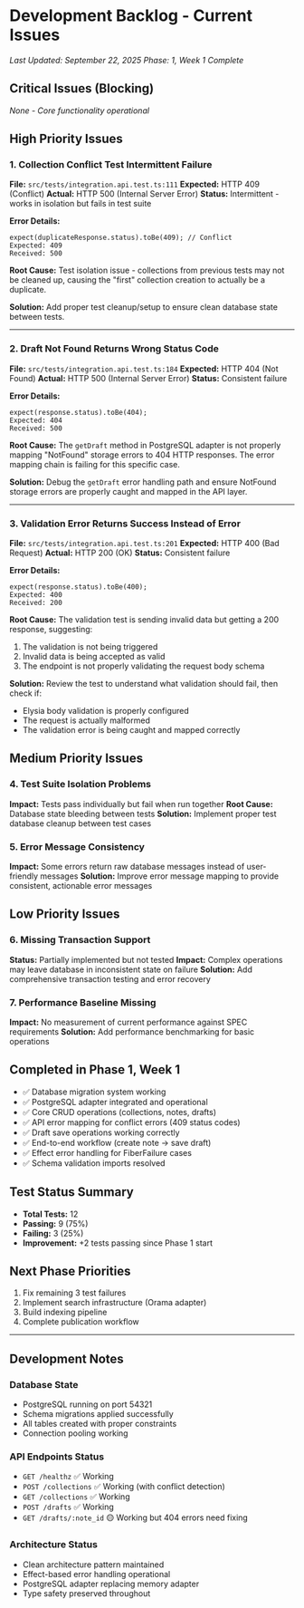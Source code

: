 # Development Backlog - Current Issues

_Last Updated: September 22, 2025_
_Phase: 1, Week 1 Complete_

## Critical Issues (Blocking)

_None - Core functionality operational_

## High Priority Issues

### 1. Collection Conflict Test Intermittent Failure

**File:** `src/tests/integration.api.test.ts:111`
**Expected:** HTTP 409 (Conflict)
**Actual:** HTTP 500 (Internal Server Error)
**Status:** Intermittent - works in isolation but fails in test suite

**Error Details:**

```
expect(duplicateResponse.status).toBe(409); // Conflict
Expected: 409
Received: 500
```

**Root Cause:** Test isolation issue - collections from previous tests may not be cleaned up, causing the "first" collection creation to actually be a duplicate.

**Solution:** Add proper test cleanup/setup to ensure clean database state between tests.

---

### 2. Draft Not Found Returns Wrong Status Code

**File:** `src/tests/integration.api.test.ts:184`
**Expected:** HTTP 404 (Not Found)
**Actual:** HTTP 500 (Internal Server Error)
**Status:** Consistent failure

**Error Details:**

```
expect(response.status).toBe(404);
Expected: 404
Received: 500
```

**Root Cause:** The `getDraft` method in PostgreSQL adapter is not properly mapping "NotFound" storage errors to 404 HTTP responses. The error mapping chain is failing for this specific case.

**Solution:** Debug the `getDraft` error handling path and ensure NotFound storage errors are properly caught and mapped in the API layer.

---

### 3. Validation Error Returns Success Instead of Error

**File:** `src/tests/integration.api.test.ts:201`
**Expected:** HTTP 400 (Bad Request)
**Actual:** HTTP 200 (OK)
**Status:** Consistent failure

**Error Details:**

```
expect(response.status).toBe(400);
Expected: 400
Received: 200
```

**Root Cause:** The validation test is sending invalid data but getting a 200 response, suggesting:

1. The validation is not being triggered
2. Invalid data is being accepted as valid
3. The endpoint is not properly validating the request body schema

**Solution:** Review the test to understand what validation should fail, then check if:

- Elysia body validation is properly configured
- The request is actually malformed
- The validation error is being caught and mapped correctly

## Medium Priority Issues

### 4. Test Suite Isolation Problems

**Impact:** Tests pass individually but fail when run together
**Root Cause:** Database state bleeding between tests
**Solution:** Implement proper test database cleanup between test cases

### 5. Error Message Consistency

**Impact:** Some errors return raw database messages instead of user-friendly messages
**Solution:** Improve error message mapping to provide consistent, actionable error messages

## Low Priority Issues

### 6. Missing Transaction Support

**Status:** Partially implemented but not tested
**Impact:** Complex operations may leave database in inconsistent state on failure
**Solution:** Add comprehensive transaction testing and error recovery

### 7. Performance Baseline Missing

**Impact:** No measurement of current performance against SPEC requirements
**Solution:** Add performance benchmarking for basic operations

## Completed in Phase 1, Week 1

- ✅ Database migration system working
- ✅ PostgreSQL adapter integrated and operational
- ✅ Core CRUD operations (collections, notes, drafts)
- ✅ API error mapping for conflict errors (409 status codes)
- ✅ Draft save operations working correctly
- ✅ End-to-end workflow (create note → save draft)
- ✅ Effect error handling for FiberFailure cases
- ✅ Schema validation imports resolved

## Test Status Summary

- **Total Tests:** 12
- **Passing:** 9 (75%)
- **Failing:** 3 (25%)
- **Improvement:** +2 tests passing since Phase 1 start

## Next Phase Priorities

1. Fix remaining 3 test failures
2. Implement search infrastructure (Orama adapter)
3. Build indexing pipeline
4. Complete publication workflow

---

## Development Notes

### Database State

- PostgreSQL running on port 54321
- Schema migrations applied successfully
- All tables created with proper constraints
- Connection pooling working

### API Endpoints Status

- `GET /healthz` ✅ Working
- `POST /collections` ✅ Working (with conflict detection)
- `GET /collections` ✅ Working
- `POST /drafts` ✅ Working
- `GET /drafts/:note_id` 🟡 Working but 404 errors need fixing

### Architecture Status

- Clean architecture pattern maintained
- Effect-based error handling operational
- PostgreSQL adapter replacing memory adapter
- Type safety preserved throughout
